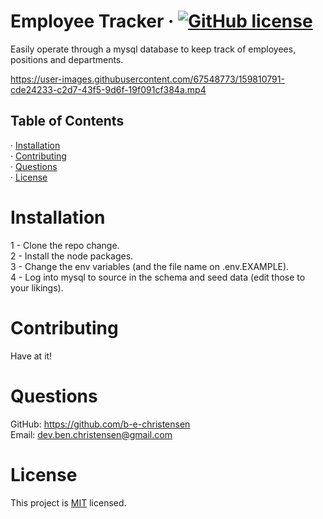 # Employee Tracker &middot; [![GitHub license](https://img.shields.io/badge/License-MIT-yellow.svg)](https://opensource.org/licenses/MIT)   
   
  Easily operate through a mysql database to keep track of employees, positions and departments.  

  https://user-images.githubusercontent.com/67548773/159810791-cde24233-c2d7-43f5-9d6f-19f091cf384a.mp4
     
  ## Table of Contents  
  &middot; [Installation](#installation)  
  &middot; [Contributing](#contributing)  
  &middot; [Questions](#questions)  
  &middot; [License](#license)  
  
  # Installation  
  
  1 - Clone the repo change.  
  2 - Install the node packages.  
  3 - Change the env variables (and the file name on .env.EXAMPLE).   
  4 - Log into mysql to source in the schema and seed data (edit those to your likings).   
   
  # Contributing  
    
  Have at it!  
   

  # Questions  
    
  GitHub: https://github.com/b-e-christensen  
  Email: dev.ben.christensen@gmail.com
   
  # License  
    
  This project is <a href="https://opensource.org/licenses/MIT" target="_blank">MIT</a> licensed.


